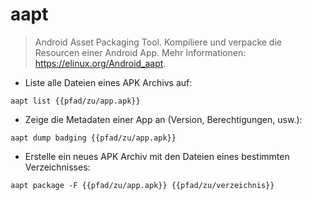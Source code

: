 # aapt

> Android Asset Packaging Tool.
> Kompiliere und verpacke die Resourcen einer Android App.
> Mehr Informationen: <https://elinux.org/Android_aapt>.

- Liste alle Dateien eines APK Archivs auf:

`aapt list {{pfad/zu/app.apk}}`

- Zeige die Metadaten einer App an (Version, Berechtigungen, usw.):

`aapt dump badging {{pfad/zu/app.apk}}`

- Erstelle ein neues APK Archiv mit den Dateien eines bestimmten Verzeichnisses:

`aapt package -F {{pfad/zu/app.apk}} {{pfad/zu/verzeichnis}}`
